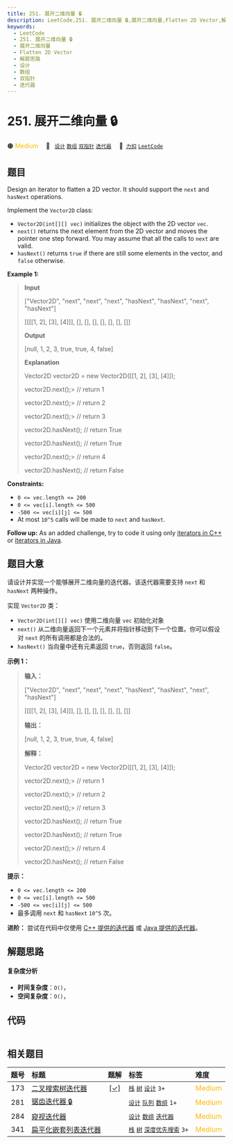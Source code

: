 ```yaml
---
title: 251. 展开二维向量 🔒
description: LeetCode,251. 展开二维向量 🔒,展开二维向量,Flatten 2D Vector,解题思路,设计,数组,双指针,迭代器
keywords:
  - LeetCode
  - 251. 展开二维向量 🔒
  - 展开二维向量
  - Flatten 2D Vector
  - 解题思路
  - 设计
  - 数组
  - 双指针
  - 迭代器
---
```


# 251. 展开二维向量 🔒

🟠 <font color=#ffb800>Medium</font>&emsp; 🔖&ensp; [`设计`](/tag/design.md) [`数组`](/tag/array.md) [`双指针`](/tag/two-pointers.md) [`迭代器`](/tag/iterator.md)&emsp; 🔗&ensp;[`力扣`](https://leetcode.cn/problems/flatten-2d-vector) [`LeetCode`](https://leetcode.com/problems/flatten-2d-vector)

## 题目

Design an iterator to flatten a 2D vector. It should support the `next` and
`hasNext` operations.

Implement the `Vector2D` class:

  * `Vector2D(int[][] vec)` initializes the object with the 2D vector `vec`.
  * `next()` returns the next element from the 2D vector and moves the pointer one step forward. You may assume that all the calls to `next` are valid.
  * `hasNext()` returns `true` if there are still some elements in the vector, and `false` otherwise.



**Example 1:**

> 
> 
> 
> 
> 
> **Input**
> 
> ["Vector2D", "next", "next", "next", "hasNext", "hasNext", "next", "hasNext"]
> 
> [[[[1, 2], [3], [4]]], [], [], [], [], [], [], []]
> 
> **Output**
> 
> [null, 1, 2, 3, true, true, 4, false]
> 
> 
> 
> **Explanation**
> 
> Vector2D vector2D = new Vector2D([[1, 2], [3], [4]]);
> 
> vector2D.next();> 
> // return 1
> 
> vector2D.next();> 
> // return 2
> 
> vector2D.next();> 
> // return 3
> 
> vector2D.hasNext(); // return True
> 
> vector2D.hasNext(); // return True
> 
> vector2D.next();> 
> // return 4
> 
> vector2D.hasNext(); // return False

**Constraints:**

  * `0 <= vec.length <= 200`
  * `0 <= vec[i].length <= 500`
  * `-500 <= vec[i][j] <= 500`
  * At most `10^5` calls will be made to `next` and `hasNext`.



**Follow up:** As an added challenge, try to code it using only [iterators in
C++](http://www.cplusplus.com/reference/iterator/iterator/) or [iterators in
Java](http://docs.oracle.com/javase/7/docs/api/java/util/Iterator.html).


## 题目大意

请设计并实现一个能够展开二维向量的迭代器。该迭代器需要支持 `next` 和 `hasNext` 两种操作。

实现 `Vector2D` 类：

  * `Vector2D(int[][] vec)` 使用二维向量 `vec` 初始化对象
  * `next()` 从二维向量返回下一个元素并将指针移动到下一个位置。你可以假设对 `next` 的所有调用都是合法的。
  * `hasNext()` 当向量中还有元素返回 `true`，否则返回 `false`。



**示例 1：**

> 
> 
> 
> 
> 
> **输入：**
> 
> ["Vector2D", "next", "next", "next", "hasNext", "hasNext", "next", "hasNext"]
> 
> [[[[1, 2], [3], [4]]], [], [], [], [], [], [], []]
> 
> **输出：**
> 
> [null, 1, 2, 3, true, true, 4, false]
> 
> 
> 
> **解释：**
> 
> Vector2D vector2D = new Vector2D([[1, 2], [3], [4]]);
> 
> vector2D.next();> 
> // return 1
> 
> vector2D.next();> 
> // return 2
> 
> vector2D.next();> 
> // return 3
> 
> vector2D.hasNext(); // return True
> 
> vector2D.hasNext(); // return True
> 
> vector2D.next();> 
> // return 4
> 
> vector2D.hasNext(); // return False
> 
> 



**提示：**

  * `0 <= vec.length <= 200`
  * `0 <= vec[i].length <= 500`
  * `-500 <= vec[i][j] <= 500`
  * 最多调用 `next` 和 `hasNext` `10^5` 次。



**进阶：** 尝试在代码中仅使用 [C++
提供的迭代器](http://www.cplusplus.com/reference/iterator/iterator/) 或 [Java
提供的迭代器](https://docs.oracle.com/javase/7/docs/api/java/util/Iterator.html)。


## 解题思路

#### 复杂度分析

- **时间复杂度**：`O()`，
- **空间复杂度**：`O()`，

## 代码

```javascript

```

## 相关题目

<!-- prettier-ignore -->
| 题号 | 标题 | 题解 | 标签 | 难度 |
| :------: | :------ | :------: | :------ | :------ |
| 173 | [二叉搜索树迭代器](https://leetcode.com/problems/binary-search-tree-iterator) | [[✓]](/problem/0173.md) |  [`栈`](/tag/stack.md) [`树`](/tag/tree.md) [`设计`](/tag/design.md) `3+` | <font color=#ffb800>Medium</font> |
| 281 | [锯齿迭代器 🔒](https://leetcode.com/problems/zigzag-iterator) |  |  [`设计`](/tag/design.md) [`队列`](/tag/queue.md) [`数组`](/tag/array.md) `1+` | <font color=#ffb800>Medium</font> |
| 284 | [窥视迭代器](https://leetcode.com/problems/peeking-iterator) |  |  [`设计`](/tag/design.md) [`数组`](/tag/array.md) [`迭代器`](/tag/iterator.md) | <font color=#ffb800>Medium</font> |
| 341 | [扁平化嵌套列表迭代器](https://leetcode.com/problems/flatten-nested-list-iterator) |  |  [`栈`](/tag/stack.md) [`树`](/tag/tree.md) [`深度优先搜索`](/tag/depth-first-search.md) `3+` | <font color=#ffb800>Medium</font> |